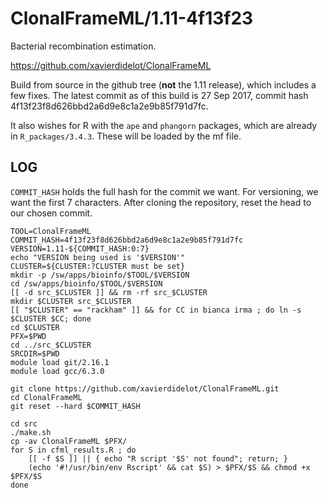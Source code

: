 ClonalFrameML/1.11-4f13f23
==========================

Bacterial recombination estimation.

<https://github.com/xavierdidelot/ClonalFrameML>

Build from source in the github tree (**not** the 1.11 release), which includes
a few fixes.  The latest commit as of this build is 27 Sep 2017, commit hash
4f13f23f8d626bbd2a6d9e8c1a2e9b85f791d7fc.

It also wishes for R with the `ape` and `phangorn` packages, which are already
in `R_packages/3.4.3`.  These will be loaded by the mf file.

LOG
---

`COMMIT_HASH` holds the full hash for the commit we want.  For versioning, we
want the first 7 characters.  After cloning the repository, reset the head to
our chosen commit.


    TOOL=ClonalFrameML
    COMMIT_HASH=4f13f23f8d626bbd2a6d9e8c1a2e9b85f791d7fc
    VERSION=1.11-${COMMIT_HASH:0:7}
    echo "VERSION being used is '$VERSION'"
    CLUSTER=${CLUSTER:?CLUSTER must be set}
    mkdir -p /sw/apps/bioinfo/$TOOL/$VERSION
    cd /sw/apps/bioinfo/$TOOL/$VERSION
    [[ -d src_$CLUSTER ]] && rm -rf src_$CLUSTER
    mkdir $CLUSTER src_$CLUSTER
    [[ "$CLUSTER" == "rackham" ]] && for CC in bianca irma ; do ln -s $CLUSTER $CC; done
    cd $CLUSTER
    PFX=$PWD
    cd ../src_$CLUSTER
    SRCDIR=$PWD
    module load git/2.16.1
    module load gcc/6.3.0

    git clone https://github.com/xavierdidelot/ClonalFrameML.git
    cd ClonalFrameML
    git reset --hard $COMMIT_HASH

    cd src
    ./make.sh
    cp -av ClonalFrameML $PFX/
    for S in cfml_results.R ; do
        [[ -f $S ]] || { echo "R script '$S' not found"; return; }
        (echo '#!/usr/bin/env Rscript' && cat $S) > $PFX/$S && chmod +x $PFX/$S
    done

